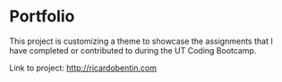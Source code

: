 # Portfolio

This project is customizing a theme to showcase the assignments that I have completed or contributed to during the UT Coding Bootcamp.

Link to project: http://ricardobentin.com

